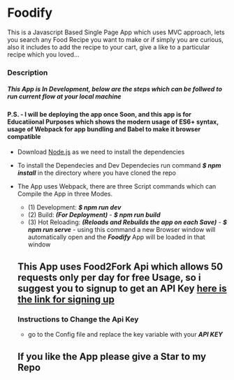 # Foodify
This is a Javascript Based Single Page App which uses MVC approach, lets you search any Food Recipe you want to make or if simply you are curious, also it includes to add the recipe to your cart, give a like to a particular recipe which you loved...

### Description
##### This App is In Development, below are the steps which can be follwed to run current flow at your local machine
#### P.S. - I will be  deploying the app once Soon, and this app is for Educatiional Purposes which shows the modern usage of ES6+ syntax, usage of Webpack for app bundling and Babel to make it browser compatible 

* Download [Node.js](https://nodejs.org/en/download/) as we need to install the dependencies
* To install the Dependecies and Dev Dependecies run command **_$ npm install_** in the directory where you have cloned the repo
* The App uses Webpack, there are three Script commands which can Compile the App in three Modes.
  - (1) Development: **_$ npm run dev_**
  - (2) Build: **_(For Deployment)_** - **_$ npm run build_** 
  - (3) Hot Reloading: **_(Reloads and Rebuilds the app on each Save)_** - **_$ npm run serve_** - using this command a new Browser window will automatically open and the **_Foodify_** App will be loaded in that window

  ## This App uses Food2Fork Api which allows 50 requests only per day for free Usage, so i suggest you to signup to get an API Key [here is the link for signing up](https://www.food2fork.com/about/api)
  ### Instructions to Change the Api Key 
  * go to the Config file and replace the key variable with your **_API KEY_** 
  
  ## If you like the App please give a Star to my Repo


